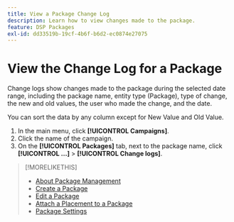 ```yaml
---
title: View a Package Change Log
description: Learn how to view changes made to the package.
feature: DSP Packages
exl-id: dd33519b-19cf-4b6f-b6d2-ec0874e27075
---
```

# View the Change Log for a Package

Change logs show changes made to the package during the selected date range, including the package name, entity type (Package), type of change, the new and old values, the user who made the change, and the date.

You can sort the data by any column except for New Value and Old Value.

1. In the main menu, click **[!UICONTROL Campaigns]**.
1. Click the name of the campaign.
1. On the **[!UICONTROL Packages]** tab, next to the package name, click  **[!UICONTROL ...]** > **[!UICONTROL Change logs]**.

>[!MORELIKETHIS]
>
>* [About Package Management](package-about.md)
>* [Create a Package](package-create.md)
>* [Edit a Package](package-edit.md)
>* [Attach a Placement to a Package](package-attach-placement.md)
>* [Package Settings](package-settings.md)
